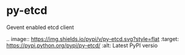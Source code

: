 py-etcd
=================

Gevent enabled etcd client

.. image:: https://img.shields.io/pypi/v/py-etcd.svg?style=flat
    :target: https://pypi.python.org/pypi/py-etcd/
    :alt: Latest PyPI versio

